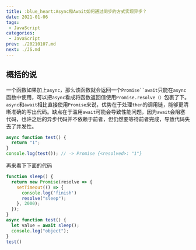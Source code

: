 ```yaml
---
title: :blue_heart:Async和Await如何通过同步的方式实现异步？
date: 2021-01-06
tags:
 - JavaScript
categories:
 - JavaScript
prev: ./20210107.md
next: ./JS.md
---
```

## 概括的说
一个函数如果加上`async`，那么该函数就会返回一个`Promise``await`只能在`async`函数中使用，可以把`async`看成将函数返回值使用`Promise.resolve（）`包裹了下。
`async`和`await`相比直接使用`Promise`来说，优势在于处理`then`的调用链，能够更清晰准确的写出代码。缺点在于滥用`await`可能会导致性能问题，因为`await`会阻塞代码，也许之后的异步代码并不依赖于前者，但仍然要等待前者完成，导致代码失去了并发性。
```JavaScript
async function test() {
  return "1";
}
console.log(test()); // -> Promise {<resolved>: "1"}
```
再来看下下面的代码
```JavaScript
function sleep() {
  return new Promise(resolve => {
    setTimeout(() => {
      console.log('finish')
      resolve("sleep");
    }, 2000);
  });
}
async function test() {
  let value = await sleep();
  console.log("object");
}
test()
```
